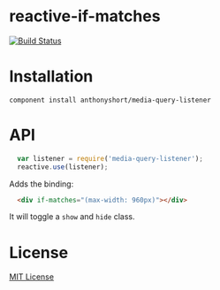 # reactive-if-matches

[![Build Status](https://secure.travis-ci.org/anthonyshort/media-query-listener.png?branch=master)](https://travis-ci.org/anthonyshort/media-query-listener)

# Installation

    component install anthonyshort/media-query-listener

# API

```js
  var listener = require('media-query-listener');
  reactive.use(listener);
```

Adds the binding:

```html
  <div if-matches="(max-width: 960px)"></div>
```

It will toggle a `show` and `hide` class.

# License

[MIT License](http://en.wikipedia.org/wiki/MIT_License)